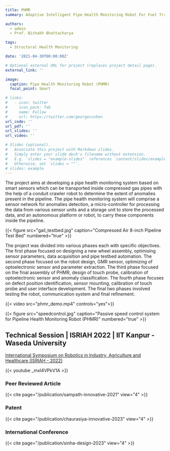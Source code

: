 ```yaml
---
title: PHMR
summary: Adaptive Intelligent Pipe Health Monitoring Robot For Fuel Transportation Systems

authors: 
  - admin
  - Prof. Bishakh Bhattacharya

tags:
  - Structural Health Monitoring

date: '2021-04-30T00:00:00Z'

# Optional external URL for project (replaces project detail page).
external_link: ''

image:
  caption: Pipe Health Monitoring Robot (PHMR)
  focal_point: Smart

# links:
#   - icon: twitter
#     icon_pack: fab
#     name: Follow
#     url: https://twitter.com/georgecushen
url_code: ''
url_pdf: ''
url_slides: ''
url_video: ''

# Slides (optional).
#   Associate this project with Markdown slides.
#   Simply enter your slide deck's filename without extension.
#   E.g. `slides = "example-slides"` references `content/slides/example-slides.md`.
#   Otherwise, set `slides = ""`.
# slides: example
---
```


The project aims at developing a pipe health monitoring system based on smart sensors which can be transported inside compressed gas pipes with the help of a conduit crawler robot to determine the extent of anomalies present in the pipeline. The pipe health monitoring system will comprise a sensor network for anomalies detection, a micro-controller for processing the data from various sensor units and a storage unit to store the processed data, and an autonomous platform or robot, to carry these components inside the pipeline.

 {{< figure src="gail_testbed.jpg" caption="Compressed Air 8-inch Pipeline Test Bed" numbered="true" >}}

The project was divided into various phases each with specific objectives. The first phase focused on designing a new wheel assembly, optimising sensor parameters, data acquisition and pipe testbed automation. The second phase focused on the robot design, GMR sensor, optimizing of optoelectronic sensor and parameter extraction. The third phase focused on the final assembly of PHMR, design of touch probe, calibration of optoelectronic sensor and anomaly classification. The fourth phase focuses on defect position identification, sensor mounting, calibration of touch probe and user interface development. The final two phases involved testing the robot, communication system and final refinement.

{{< video src="phmr_demo.mp4"  controls="yes">}}

 {{< figure src="speedcontrol.jpg" caption="Passive speed control system for Pipeline Health Monitoring Robot (PHMR)" numbered="true" >}}

## Technical Session | ISRIAH 2022 | IIT Kanpur - Waseda University

[International Symposium on Robotics in Industry, Agriculture and Healthcare (ISRIAH - 2022)](https://www.iitk.ac.in/smss/post/isriah-2022/)

{{< youtube _mxl4VPkV1A >}}

### Peer Reviewed Article
{{< cite page="/publication/sampath-innovative-2021" view="4" >}}

### Patent
{{< cite page="/publication/chaurasiya-innovative-2023" view="4" >}}

### International Conference
{{< cite page="/publication/sinha-design-2023" view="4" >}}